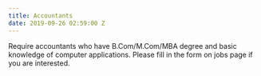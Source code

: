 ```yaml
---
title: Accountants
date: 2019-09-26 02:59:00 Z
---
```


Require accountants who have B.Com/M.Com/MBA degree and basic knowledge of computer applications. Please fill in the form on jobs page if you are interested. 
